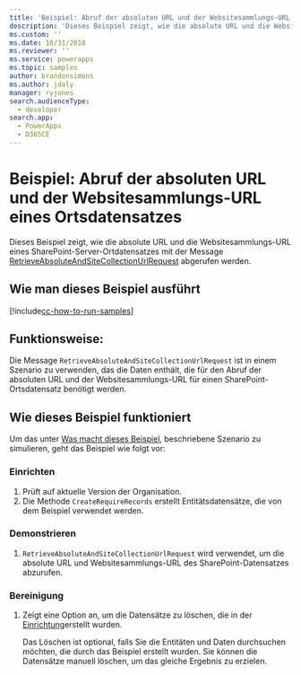 ```yaml
---
title: 'Beispiel: Abruf der absoluten URL und der Websitesammlungs-URL (Common Data Service for Apps) | Microsoft Docs'
description: 'Dieses Beispiel zeigt, wie die absolute URL und die Websitesammlungs-URL eines SharePoint-Ortes abgerufen werden.'
ms.custom: ''
ms.date: 10/31/2018
ms.reviewer: ''
ms.service: powerapps
ms.topic: samples
author: brandonsimons
ms.author: jdaly
manager: ryjones
search.audienceType:
  - developer
search.app:
  - PowerApps
  - D365CE
---
```

# <a name="sample-retrieve-absolute-url-and-site-collection-url-of-a-location-record"></a>Beispiel: Abruf der absoluten URL und der Websitesammlungs-URL eines Ortsdatensatzes

<!-- https://docs.microsoft.com/en-us/dynamics365/customer-engagement/developer/integration-dev/sample-retrieve-absolute-url-and-site-collection-url-of-a-location-record -->

Dieses Beispiel zeigt, wie die absolute URL und die Websitesammlungs-URL eines SharePoint-Server-Ortdatensatzes mit der Message [RetrieveAbsoluteAndSiteCollectionUrlRequest](https://docs.microsoft.com/en-us/dotnet/api/microsoft.crm.sdk.messages.retrieveabsoluteandsitecollectionurlrequest?view=dynamics-general-ce-9) abgerufen werden.

## <a name="how-to-run-this-sample"></a>Wie man dieses Beispiel ausführt

[!include[cc-how-to-run-samples](../../includes/cc-how-to-run-samples.md)]

## <a name="what-this-sample-does"></a>Funktionsweise:

Die Message `RetrieveAbsoluteAndSiteCollectionUrlRequest` ist in einem Szenario zu verwenden, das die Daten enthält, die für den Abruf der absoluten URL und der Websitesammlungs-URL für einen SharePoint-Ortsdatensatz benötigt werden.

## <a name="how-this-sample-works"></a>Wie dieses Beispiel funktioniert

Um das unter [Was macht dieses Beispiel](#what-this-sample-does), beschriebene Szenario zu simulieren, geht das Beispiel wie folgt vor:

### <a name="setup"></a>Einrichten

1. Prüft auf aktuelle Version der Organisation. 
1. Die Methode `CreateRequireRecords` erstellt Entitätsdatensätze, die von dem Beispiel verwendet werden.

### <a name="demonstrate"></a>Demonstrieren

1. `RetrieveAbsoluteAndSiteCollectionUrlRequest` wird verwendet, um die absolute URL und Websitesammlungs-URL des SharePoint-Datensatzes abzurufen.

### <a name="clean-up"></a>Bereinigung

1. Zeigt eine Option an, um die Datensätze zu löschen, die in der [Einrichtung](#setup)erstellt wurden.

    Das Löschen ist optional, falls Sie die Entitäten und Daten durchsuchen möchten, die durch das Beispiel erstellt wurden. Sie können die Datensätze manuell löschen, um das gleiche Ergebnis zu erzielen.
